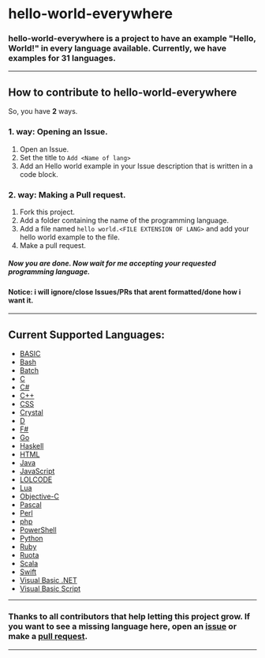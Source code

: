 # hello-world-everywhere
### **hello-world-everywhere** is a project to have an example "Hello, World!" in every language available. Currently, we have examples for 31 languages.
***
## How to contribute to **hello-world-everywhere**
So, you have **2** ways.
### 1. way: Opening an Issue.
1. Open an Issue.
1. Set the title to `Add <Name of lang>`
1. Add an Hello world example in your Issue description that is written in a code block.

### 2. way: Making a Pull request.
1. Fork this project.
1. Add a folder containing the name of the programming language.
1. Add a file named `hello world.<FILE EXTENSION OF LANG>` and add your hello world example to the file.
1. Make a pull request.

##### Now you are done. Now wait for me accepting your requested programming language.
#### Notice: i will ignore/close Issues/PRs that arent formatted/done how i want it.
***
## Current Supported Languages:
* [BASIC](https://en.wikipedia.org/wiki/BASIC)
* [Bash](https://en.wikipedia.org/wiki/Bash_(Unix_shell))
* [Batch](https://en.wikipedia.org/wiki/Batch_file)
* [C](https://en.wikipedia.org/wiki/C_(programming_language))
* [C#](https://wikipedia.org/wiki/C_Sharp_(programming_language))
* [C++](https://en.wikipedia.org/wiki/C%2B%2B)
* [CSS](https://en.wikipedia.org/wiki/Cascading_Style_Sheets)
* [Crystal](https://en.wikipedia.org/wiki/Crystal_(programming_language))
* [D](https://en.wikipedia.org/wiki/D_(programming_language))
* [F#](https://en.wikipedia.org/wiki/F_Sharp_(programming_language))
* [Go](https://en.wikipedia.org/wiki/Go_(programming_language))
* [Haskell](https://en.wikipedia.org/wiki/Haskell_(programming_language))
* [HTML](https://en.wikipedia.org/wiki/HTML)
* [Java](https://en.wikipedia.org/wiki/Java_(programming_language))
* [JavaScript](https://en.wikipedia.org/wiki/JavaScript)
* [LOLCODE](https://en.wikipedia.org/wiki/LOLCODE)
* [Lua](https://en.wikipedia.org/wiki/Lua_(programming_language))
* [Objective-C](https://en.wikipedia.org/wiki/Objective-C)
* [Pascal](null)
* [Perl](https://en.wikipedia.org/wiki/Perl)
* [php](https://en.wikipedia.org/wiki/PHP)
* [PowerShell](https://en.wikipedia.org/wiki/PowerShell)
* [Python](https://en.wikipedia.org/wiki/Python_(programming_language))
* [Ruby](https://en.wikipedia.org/wiki/Ruby_(programming_language))
* [Ruota](https://github.com/Ruota-Lang/Ruota/blob/master/README.md)
* [Scala](https://en.wikipedia.org/wiki/Scala_(programming_language))
* [Swift](https://en.wikipedia.org/wiki/Swift_(programming_language))
* [Visual Basic .NET](https://en.wikipedia.org/wiki/Visual_Basic_.NET)
* [Visual Basic Script](https://en.wikipedia.org/wiki/VBScript)
***
### Thanks to all contributors that help letting this project grow. If you want to see a missing language here, open an [issue](https://github.com/ApfelTV/hello-world-everywhere/issues) or make a [pull request](https://github.com/ApfelTV/hello-world-everywhere/pulls).
***
